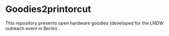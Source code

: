 # Goodies2printorcut
This repository presents open hardware goodies (developed for the LNDW outreach event in Berlin)
.
